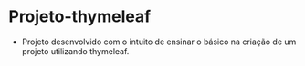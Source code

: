 # Projeto-thymeleaf

 - Projeto desenvolvido com o intuito de ensinar o básico na criação de um projeto utilizando thymeleaf.
